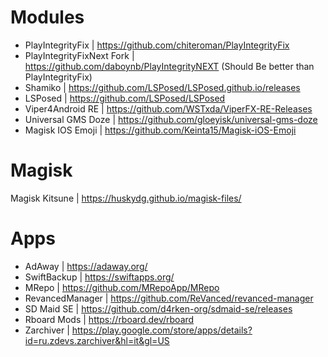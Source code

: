 # Modules 

- PlayIntegrityFix | https://github.com/chiteroman/PlayIntegrityFix
- PlayIntegrityFixNext Fork | https://github.com/daboynb/PlayIntegrityNEXT  (Should Be better than PlayIntegrityFix)
- Shamiko | https://github.com/LSPosed/LSPosed.github.io/releases
- LSPosed | https://github.com/LSPosed/LSPosed
- Viper4Android RE | https://github.com/WSTxda/ViperFX-RE-Releases
- Universal GMS Doze | https://github.com/gloeyisk/universal-gms-doze
- Magisk IOS Emoji | https://github.com/Keinta15/Magisk-iOS-Emoji

# Magisk 

Magisk Kitsune | https://huskydg.github.io/magisk-files/

# Apps

- AdAway | https://adaway.org/
- SwiftBackup | https://swiftapps.org/
- MRepo | https://github.com/MRepoApp/MRepo
- RevancedManager | https://github.com/ReVanced/revanced-manager
- SD Maid SE | https://github.com/d4rken-org/sdmaid-se/releases 
- Rboard Mods | https://rboard.dev/rboard
- Zarchiver | https://play.google.com/store/apps/details?id=ru.zdevs.zarchiver&hl=it&gl=US


